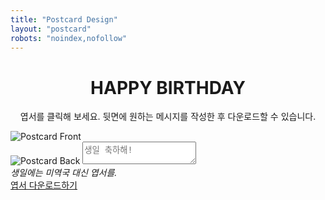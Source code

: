 ```yaml
---
title: "Postcard Design"
layout: "postcard"
robots: "noindex,nofollow"
---
```

<h1 style="text-align:center;">HAPPY BIRTHDAY</h1>
<p style="text-align:center;">엽서를 클릭해 보세요. 뒷면에 원하는 메시지를 작성한 후 다운로드할 수 있습니다.</p>
<div class="postcard-container">
  <div class="postcard" id="postcard">
    <img id="front" src="/images/postcard-2.png" alt="Postcard Front" class="front">
    <div class="back-container" id="back-container">
      <img id="back" src="/images/postcard-back.png" alt="Postcard Back" class="back">
      <textarea id="message" placeholder="생일 축하해!"></textarea>
    </div>
  </div>
  <em class="intro">
    생일에는 미역국 대신 엽서를.
  </em>
  <div class="download-links">
    <a href="#" id="download-link">엽서 다운로드하기</a>
  </div>
</div>